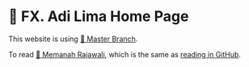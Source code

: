 # 🦅 FX. Adi Lima Home Page

This website is using [📒 Master Branch](https://fxadilima.github.io "Online version").

To read [🦅 Memanah Rajawali](https://fxadilima.github.io/docs/sdyxz/bab1.html), which is the same
as [reading in GitHub](https://github.com/fxadilima/memanah-rajawali/blob/main/src/content/sdyxz/bab1.md).


